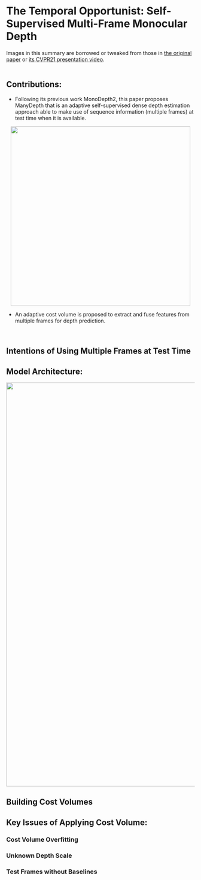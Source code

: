 # The Temporal Opportunist: Self-Supervised Multi-Frame Monocular Depth

Images in this summary are borrowed or tweaked from those in [<ins>the original paper</ins>](https://arxiv.org/abs/2104.14540) or [its CVPR21 presentation video](https://storage.googleapis.com/niantic-lon-static/research/manydepth/manydepth_cvpr_cc.mp4).  
 </br>
 
## Contributions:   
* Following its previous work MonoDepth2, this paper proposes ManyDepth that is an adaptive self-supervised dense depth estimation approach able to make use of sequence information (multiple frames) at test time when it is available.
<p align="center">
<img src="https://github.com/bolianchen/private-deep-learning-paper-reading/blob/main/the_temporal_opportunist_self_supervised_multi_frame_monocular_depth/images/fig1_v.png" width="480">
</p>

* An adaptive cost volume is proposed to extract and fuse features from multiple frames for depth prediction.  

</br>


## Intentions of Using Multiple Frames at Test Time

## Model Architecture: 
<p align="center">
<img src="https://github.com/bolianchen/private-deep-learning-paper-reading/blob/main/the_temporal_opportunist_self_supervised_multi_frame_monocular_depth/images/fig2_c1.png" width="1080">
</p>

## Building Cost Volumes



## Key Issues of Applying Cost Volume:
### Cost Volume Overfitting

### Unknown Depth Scale

### Test Frames without Baselines
